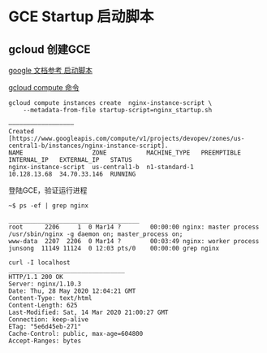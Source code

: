 # GCE Startup 启动脚本
## gcloud 创建GCE   
[google 文档参考 启动脚本](https://cloud.google.com/compute/docs/startupscript?_ga=2.52840296.-1966959884.1579600848#gcloud)

[gcloud compute 命令 ](https://cloud.google.com/sdk/gcloud/reference/compute/instances/create)
```
gcloud compute instances create  nginx-instance-script \
    --metadata-from-file startup-script=nginx_startup.sh

——————————————————
Created [https://www.googleapis.com/compute/v1/projects/devopev/zones/us-central1-b/instances/nginx-instance-script].
NAME                   ZONE           MACHINE_TYPE   PREEMPTIBLE  INTERNAL_IP   EXTERNAL_IP   STATUS
nginx-instance-script  us-central1-b  n1-standard-1               10.128.13.68  34.70.33.146  RUNNING
```
登陆GCE，验证运行进程
```
~$ ps -ef | grep nginx

____________________________________
root      2206     1  0 Mar14 ?        00:00:00 nginx: master process /usr/sbin/nginx -g daemon on; master_process on;
www-data  2207  2206  0 Mar14 ?        00:03:49 nginx: worker process
junsong  11149 11124  0 12:03 pts/0    00:00:00 grep nginx

curl -I localhost
________________________________
HTTP/1.1 200 OK
Server: nginx/1.10.3
Date: Thu, 28 May 2020 12:04:21 GMT
Content-Type: text/html
Content-Length: 625
Last-Modified: Sat, 14 Mar 2020 21:00:27 GMT
Connection: keep-alive
ETag: "5e6d45eb-271"
Cache-Control: public, max-age=604800
Accept-Ranges: bytes
```